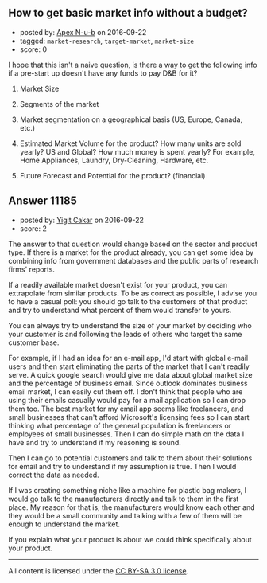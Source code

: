 ## How to get basic market info without a budget?

- posted by: [Apex N-u-b](https://stackexchange.com/users/7796589/apex-n-u-b) on 2016-09-22
- tagged: `market-research`, `target-market`, `market-size`
- score: 0

I hope that this isn't a naive question, is there a way to get the following info if a pre-start up doesn't have any funds to pay D&B for it?

1. Market Size

2.  Segments of the market

3.  Market segmentation on a geographical basis (US, Europe, Canada, etc.)

4.  Estimated Market Volume for the product?  How many units are sold yearly?  US and Global?
    How much money is spent yearly?  For example, Home Appliances, Laundry, Dry-Cleaning, Hardware, etc.

5.  Future Forecast and Potential for the product?  (financial)



## Answer 11185

- posted by: [Yigit Cakar](https://stackexchange.com/users/4989760/yigit-cakar) on 2016-09-22
- score: 2

The answer to that question would change based on the sector and product type. If there is a market for the product already, you can get some idea by combining info from government databases and the public parts of research firms' reports.

If a readily available market doesn't exist for your product, you can extrapolate from similar products. To be as correct as possible, I advise you to have a casual poll: you should go talk to the customers of that product and try to understand what percent of them would transfer to yours.

You can always try to understand the size of your market by deciding who your customer is and following the leads of others who target the same customer base. 

For example, if I had an idea for an e-mail app, I'd start with global e-mail users and then start eliminating the parts of the market that I can't readily serve. A quick google search would give me data about global market size and the percentage of business email. Since outlook dominates business email market, I can easily cut them off. I don't think that people who are using their emails casually would pay for a mail application so I can drop them too. The best market for my email app seems like freelancers, and small businesses that can't afford Microsoft's licensing fees so I can start thinking what percentage of the general population is freelancers or employees of small businesses. Then I can do simple math on the data I have and try to understand if my reasoning is sound. 

Then I can go to potential customers and talk to them about their solutions for email and try to understand if my assumption is true. Then I would correct the data as needed.

If I was creating something niche like a machine for plastic bag makers, I would go talk to the manufacturers directly and talk to them in the first place. My reason for that is, the manufacturers would know each other and they would be a small community and talking with a few of them will be enough to understand the market.

If you explain what your product is about we could think specifically about your product.



---

All content is licensed under the [CC BY-SA 3.0 license](https://creativecommons.org/licenses/by-sa/3.0/).
